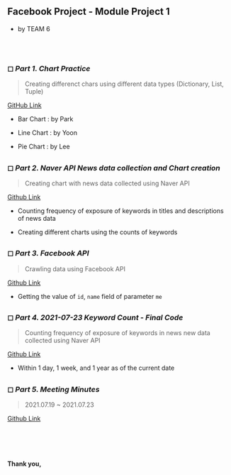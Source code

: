 ## Facebook Project - Module Project 1
- by TEAM 6

<br>
<br>

### ◻ *Part 1. Chart Practice*

> Creating differenct chars using different data types (Dictionary, List, Tuple)

[GitHub Link](https://github.com/by-roj/21_Facebook-Project/tree/main/06-%EC%86%8C%EC%8A%A4%EC%BD%94%EB%93%9C/01_Module01/Chart_Practice)

- Bar Chart : by Park

- Line Chart : by Yoon

- Pie Chart : by Lee

##       

### ◻ *Part 2. Naver API News data collection and Chart creation*

> Creating chart with news data collected using Naver API

[Github Link](https://github.com/by-roj/21_Facebook-Project/tree/main/06-%EC%86%8C%EC%8A%A4%EC%BD%94%EB%93%9C/01_Module01/NaverAPI_Chart)

- Counting frequency of exposure of keywords in titles and descriptions of news data

- Creating different charts using the counts of keywords

##       

### ◻ *Part 3. Facebook API*

> Crawling data using Facebook API

[Github Link](https://github.com/by-roj/21_Facebook-Project/tree/main/06-%EC%86%8C%EC%8A%A4%EC%BD%94%EB%93%9C/01_Module01/Facebook)

- Getting the value of `id`, `name` field of parameter `me`

##       

### ◻ *Part 4. 2021-07-23 Keyword Count - Final Code*

> Counting frequency of exposure of keywords in news new data collected using Naver API

[Github Link](https://github.com/by-roj/21_Facebook-Project/tree/main/06-%EC%86%8C%EC%8A%A4%EC%BD%94%EB%93%9C/01_Module01/FinalCode)

- Within 1 day, 1 week, and 1 year as of the current date

##      
### ◻ *Part 5. Meeting Minutes*

> 2021.07.19 ~ 2021.07.23

[Github Link](https://github.com/by-roj/21_Facebook-Project/tree/main/00-%ED%9A%8C%EC%9D%98%EB%A1%9D)

<br>
<br>
<br>

#### Thank you,


